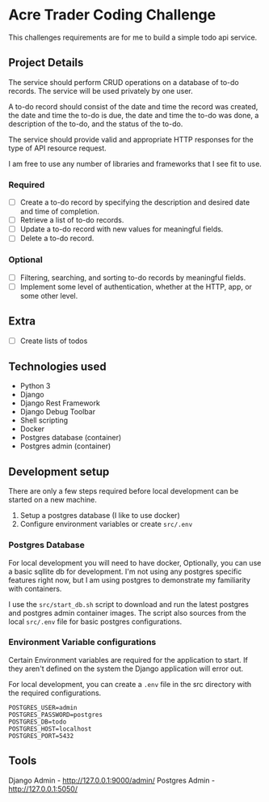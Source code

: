 # Acre Trader Coding Challenge

This challenges requirements are for me to build a simple todo api service.

## Project Details
The service should perform CRUD operations on a database of to-do records. The service will be used privately by one user.

A to-do record should consist of the date and time the record was created, the date and time the to-do is due, the date and time the to-do was done, a description of the to-do, and the status of the to-do.

The service should provide valid and appropriate HTTP responses for the type of API resource request.

I am free to use any number of libraries and frameworks that I see fit to use.

### Required
- [ ] Create a to-do record by specifying the description and desired date and time of completion.
- [ ] Retrieve a list of to-do records.
- [ ] Update a to-do record with new values for meaningful fields.
- [ ] Delete a to-do record.

### Optional
- [ ] Filtering, searching, and sorting to-do records by meaningful fields.
- [ ] Implement some level of authentication, whether at the HTTP, app, or some other level.

## Extra
- [ ] Create lists of todos

## Technologies used
- Python 3
- Django
- Django Rest Framework
- Django Debug Toolbar
- Shell scripting
- Docker
- Postgres database (container)
- Postgres admin (container)

## Development setup

There are only a few steps required before local development can be started on a new machine.

1. Setup a postgres database (I like to use docker)
2. Configure environment variables or create `src/.env`

### Postgres Database
For local development you will need to have docker, Optionally, you can use a basic sqllite db for development.  I'm not using any postgres specific features right now, but I am using postgres to demonstrate my familiarity with containers.

I use the `src/start_db.sh` script to download and run the latest postgres and postgres admin container images. The script also sources from the local `src/.env` file for basic postgres configurations.

### Environment Variable configurations
Certain Environment variables are required for the application to start.  If they aren't defined on the system the Django application will error out.

For local development, you can create a `.env` file in the src directory with the required configurations.

```
POSTGRES_USER=admin
POSTGRES_PASSWORD=postgres
POSTGRES_DB=todo
POSTGRES_HOST=localhost
POSTGRES_PORT=5432
```

## Tools

Django Admin - http://127.0.0.1:9000/admin/
Postgres Admin - http://127.0.0.1:5050/
